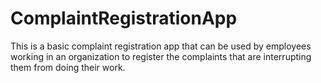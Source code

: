 # ComplaintRegistrationApp

This is a basic complaint registration app that can be used by employees working in an organization to register the complaints that are interrupting them from doing their work.
